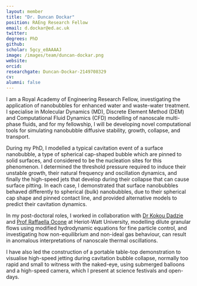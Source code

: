 ```yaml
---
layout: member
title: "Dr. Duncan Dockar"
position: RAEng Research Fellow 
email: d.dockar@ed.ac.uk
twitter: 
degrees: PhD
github: 
scholar: 5gcy_e8AAAAJ
image: /images/team/duncan-dockar.png
website: 
orcid:
researchgate: Duncan-Dockar-2149708329
cv: 
alumni: false
---
```

I am a Royal Academy of Engineering Research Fellow, investigating the application of nanobubbles for enhanced water and waste-water treatment. I specialise in Molecular Dynamics (MD), Discrete Element Method (DEM) and Computational Fluid Dynamics (CFD) modelling of nanoscale multi-phase fluids, and for my fellowship, I will be developing novel computational tools for simulating nanobubble diffusive stability, growth, collapse, and transport.

During my PhD, I modelled a typical cavitation event of a surface nanobubble, a type of spherical cap-shaped bubble which are pinned to solid surfaces, and considered to be the nucleation sites for this phenomenon. I determined the threshold pressure required to induce their unstable growth, their natural frequency and oscillation dynamics, and finally the high-speed jets that develop during their collapse that can cause surface pitting. In each case, I demonstrated that surface nanobubbles behaved differently to spherical (bulk) nanobubbles, due to their spherical cap shape and pinned contact line, and provided alternative models to predict their cavitation dynamics.

In my post-doctoral roles, I worked in collaboration with [Dr Kokou Dadzie](http://home.eps.hw.ac.uk/~kd102/) and [Prof Raffaella Ocone](https://researchportal.hw.ac.uk/en/persons/raffaella-ocone) at Heriot-Watt University, modelling dilute granular flows using modified hydrodynamic equations for fine particle control, and investigating how non-equilibrium and non-ideal gas behaviour, can result in anomalous interpretations of nanoscale thermal oscillations.

I have also led the construction of a portable table-top demonstration to visualise high-speed jetting during cavitation bubble collapse, normally too rapid and small to witness with the naked-eye, using submerged balloons and a high-speed camera, which I present at science festivals and open-days.
